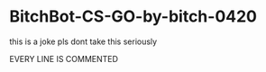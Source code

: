# BitchBot-CS-GO-by-bitch-0420

this is a joke pls dont take this seriously

EVERY LINE IS COMMENTED
